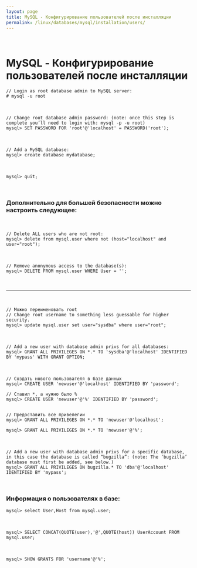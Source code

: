 ```yaml
---
layout: page
title: MySQL - Конфигурирование пользователей после инсталляции
permalink: /linux/databases/mysql/installation/users/
---
```



<br/>

# MySQL - Конфигурирование пользователей после инсталляции


    // Login as root database admin to MySQL server:
    # mysql -u root


<br/>

    // Change root database admin password: (note: once this step is complete you’ll need to login with: mysql -p -u root)
    mysql> SET PASSWORD FOR 'root'@'localhost' = PASSWORD('root');

<br/>

    // Add a MySQL database:
    mysql> create database mydatabase;

<br/>

    mysql> quit;


<br/>

### Дополнительно для большей безопасности можно настроить следующее:

<br/>

    // Delete ALL users who are not root:
    mysql> delete from mysql.user where not (host="localhost" and user="root");

<br/>

    // Remove anonymous access to the database(s):
    mysql> DELETE FROM mysql.user WHERE User = '';

<br/>

___

<br/>


    // Можно переименовать root
    // Change root username to something less guessable for higher security.
    mysql> update mysql.user set user="sysdba" where user="root";

<br/>

    // Add a new user with database admin privs for all databases:
    mysql> GRANT ALL PRIVILEGES ON *.* TO 'sysdba'@'localhost' IDENTIFIED BY 'mypass' WITH GRANT OPTION;


<br/>

    // Создать нового пользователя в базе данных
    mysql> CREATE USER 'newuser'@'localhost' IDENTIFIED BY 'password';

    // Ставил *, а нужно было %
    mysql> CREATE USER 'newuser'@'%' IDENTIFIED BY 'password';


    // Предоставить все привелегии
    mysql> GRANT ALL PRIVILEGES ON *.* TO 'newuser'@'localhost';

    mysql> GRANT ALL PRIVILEGES ON *.* TO 'newuser'@'%';


<br/>

    // Add a new user with database admin privs for a specific database, in this case the database is called “bugzilla”: (note: The ‘bugzilla’ database must first be added, see below.)
    mysql> GRANT ALL PRIVILEGES ON bugzilla.* TO 'dba'@'localhost' IDENTIFIED BY 'mypass';


<br/>

### Информация о пользователях в базе:

    mysql> select User,Host from mysql.user;

<br/>    

    mysql> SELECT CONCAT(QUOTE(user),'@',QUOTE(host)) UserAccount FROM mysql.user;


<br/>

    mysql> SHOW GRANTS FOR 'username'@'%';        
